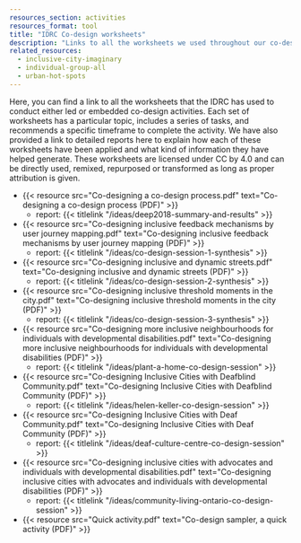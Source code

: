 ```yaml
---
resources_section: activities
resources_format: tool
title: "IDRC Co-design worksheets"
description: "Links to all the worksheets we used throughout our co-design process are provided here."
related_resources:
  - inclusive-city-imaginary
  - individual-group-all
  - urban-hot-spots
---
```


Here, you can find a link to all the worksheets that the IDRC has used to conduct either led or embedded co-design activities. Each set of worksheets has a particular topic, includes a series of tasks, and recommends a specific timeframe to complete the activity. We have also provided a link to detailed reports here to explain how each of these worksheets have been applied and what kind of information they have helped generate. These worksheets are licensed under CC by 4.0 and can be directly used, remixed, repurposed or transformed as long as proper attribution is given.


- {{< resource src="Co-designing a co-design process.pdf" text="Co-designing a co-design process (PDF)" >}}
   - report: {{< titlelink "/ideas/deep2018-summary-and-results" >}}
- {{< resource src="Co-designing inclusive feedback mechanisms by user journey mapping.pdf" text="Co-designing inclusive feedback mechanisms by user journey mapping (PDF)" >}}
   - report: {{< titlelink "/ideas/co-design-session-1-synthesis" >}}
- {{< resource src="Co-designing inclusive and dynamic streets.pdf" text="Co-designing inclusive and dynamic streets (PDF)" >}}
   - report: {{< titlelink "/ideas/co-design-session-2-synthesis" >}}
- {{< resource src="Co-designing inclusive threshold moments in the city.pdf" text="Co-designing inclusive threshold moments in the city (PDF)" >}}
   - report: {{< titlelink "/ideas/co-design-session-3-synthesis" >}}
- {{< resource src="Co-designing more inclusive neighbourhoods for individuals with developmental disabilities.pdf" text="Co-designing more inclusive neighbourhoods for individuals with developmental disabilities (PDF)" >}}
   - report: {{< titlelink "/ideas/plant-a-home-co-design-session" >}}
- {{< resource src="Co-designing Inclusive Cities with Deafblind Community.pdf" text="Co-designing Inclusive Cities with Deafblind Community (PDF)" >}}
   - report: {{< titlelink "/ideas/helen-keller-co-design-session" >}}
- {{< resource src="Co-designing Inclusive Cities with Deaf Community.pdf" text="Co-designing Inclusive Cities with Deaf Community (PDF)" >}}
   - report: {{< titlelink "/ideas/deaf-culture-centre-co-design-session" >}}
- {{< resource src="Co-designing inclusive cities with advocates and individuals with developmental disabilities.pdf" text="Co-designing inclusive cities with advocates and individuals with developmental disabilities (PDF)" >}}
   - report: {{< titlelink "/ideas/community-living-ontario-co-design-session" >}}
- {{< resource src="Quick activity.pdf" text="Co-design sampler, a quick activity (PDF)" >}}
